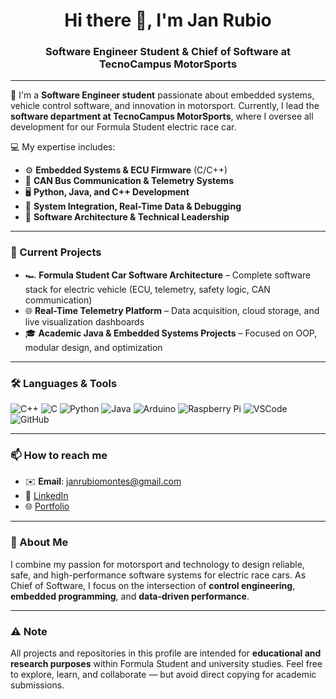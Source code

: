 <h1 align="center">Hi there 👋, I'm Jan Rubio</h1>
<h3 align="center">Software Engineer Student & Chief of Software at TecnoCampus MotorSports</h3>

---

🚀 I'm a **Software Engineer student** passionate about embedded systems, vehicle control software, and innovation in motorsport. Currently, I lead the **software department at TecnoCampus MotorSports**, where I oversee all development for our Formula Student electric race car.

💻 My expertise includes:

- ⚙️ **Embedded Systems & ECU Firmware** (C/C++)
- 🔌 **CAN Bus Communication & Telemetry Systems**
- 🖥️ **Python, Java, and C++ Development**
- 🧩 **System Integration, Real-Time Data & Debugging**
- 🧠 **Software Architecture & Technical Leadership**

---

### 🔧 Current Projects

- 🏎️ **Formula Student Car Software Architecture** – Complete software stack for electric vehicle (ECU, telemetry, safety logic, CAN communication)
- 🌐 **Real-Time Telemetry Platform** – Data acquisition, cloud storage, and live visualization dashboards
- 🎓 **Academic Java & Embedded Systems Projects** – Focused on OOP, modular design, and optimization

---

### 🛠️ Languages & Tools

![C++](https://img.shields.io/badge/-C++-00599C?style=flat&logo=c%2B%2B)
![C](https://img.shields.io/badge/-C-00599C?style=flat&logo=c)
![Python](https://img.shields.io/badge/-Python-3776AB?style=flat&logo=python)
![Java](https://img.shields.io/badge/-Java-007396?style=flat&logo=java)
![Arduino](https://img.shields.io/badge/-Arduino-00979D?style=flat&logo=arduino)
![Raspberry Pi](https://img.shields.io/badge/-Raspberry_Pi-A22846?style=flat&logo=raspberry-pi)
![VSCode](https://img.shields.io/badge/-VSCode-007ACC?style=flat&logo=visual-studio-code)
![GitHub](https://img.shields.io/badge/-GitHub-181717?style=flat&logo=github)

---

### 📫 How to reach me

- ✉️ **Email**: janrubiomontes@gmail.com  
- 💼 [LinkedIn](https://www.linkedin.com/in/jan-rubio-montes/)  
- 🌐 [Portfolio](https://jan9122.github.io)

---

### 🏁 About Me

I combine my passion for motorsport and technology to design reliable, safe, and high-performance software systems for electric race cars. As Chief of Software, I focus on the intersection of **control engineering**, **embedded programming**, and **data-driven performance**.

---

### ⚠️ Note

All projects and repositories in this profile are intended for **educational and research purposes** within Formula Student and university studies. Feel free to explore, learn, and collaborate — but avoid direct copying for academic submissions.
